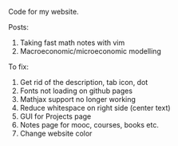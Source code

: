 Code for my website.

Posts:
1. Taking fast math notes with vim
2. Macroeconomic/microeconomic modelling


To fix:
1. Get rid of the description, tab icon, dot
2. Fonts not loading on github pages
3. Mathjax support no longer working
4. Reduce whitespace on right side (center text)
5. GUI for Projects page
6. Notes page for mooc, courses, books etc.
7. Change website color
